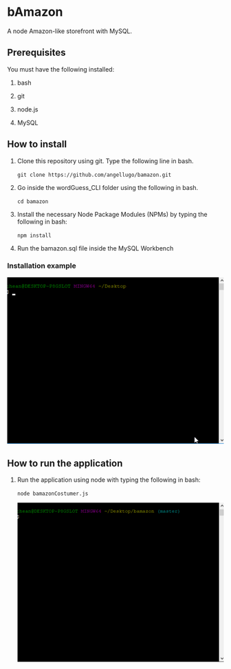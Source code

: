 # bAmazon
A node Amazon-like storefront with MySQL.

## Prerequisites

You must have the following installed:

1.  bash

2. git

3. node.js

4. MySQL


## How to install

1. Clone this repository using git. Type the following line in bash.

    `git clone https://github.com/angellugo/bamazon.git`


2. Go inside the wordGuess_CLI folder using the following in bash.

    `cd bamazon`


3. Install the necessary Node Package Modules (NPMs) by typing the following in bash:

    `npm install`

4. Run the bamazon.sql file inside the MySQL Workbench



### Installation example

![bAmazon](images/How_to_install.gif)


## How to run the application
1. Run the application using node with typing the following in bash:

    `node bamazonCostumer.js`

    ![bAmazon](images/How_to_run.gif)


